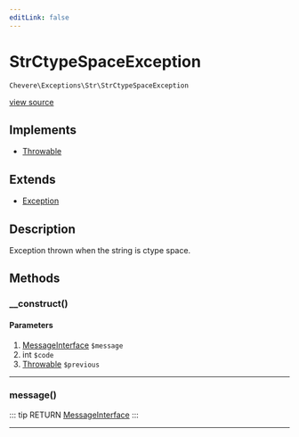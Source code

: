 ```yaml
---
editLink: false
---
```


# StrCtypeSpaceException

`Chevere\Exceptions\Str\StrCtypeSpaceException`

[view source](https://github.com/chevere/chevere/blob/master/exceptions/Str/StrCtypeSpaceException.php)

## Implements

- [Throwable](https://www.php.net/manual/class.throwable)

## Extends

- [Exception](../Core/Exception.md)

## Description

Exception thrown when the string is ctype space.

## Methods

### __construct()

#### Parameters

1. [MessageInterface](../../Interfaces/Message/MessageInterface.md) `$message`
2. int `$code`
3. [Throwable](https://www.php.net/manual/class.throwable) `$previous`

---

### message()

::: tip RETURN
[MessageInterface](../../Interfaces/Message/MessageInterface.md)
:::

---
